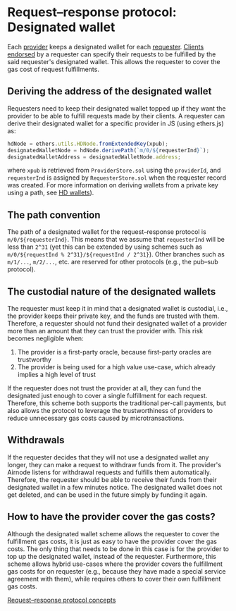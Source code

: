 # Request–response protocol: Designated wallet

Each [provider](/request-response-protocol/3-2-provider.md) keeps a designated wallet for each [requester](/request-response-protocol/3-5-requester.md).
[Clients](/request-response-protocol/3-6-client.md) [endorsed](/request-response-protocol/3-8-endorsement.md) by a requester can specify their requests to be fulfilled by the said requester's designated wallet.
This allows the requester to cover the gas cost of request fulfillments.

## Deriving the address of the designated wallet

Requesters need to keep their designated wallet topped up if they want the provider to be able to fulfill requests made by their clients.
A requester can derive their designated wallet for a specific provider in JS (using ethers.js) as:

```js
hdNode = ethers.utils.HDNode.fromExtendedKey(xpub);
designatedWalletNode = hdNode.derivePath(`m/0/${requesterInd}`);
designatedWalletAddress = designatedWalletNode.address;
```

where `xpub` is retrieved from `ProviderStore.sol` using the `providerId`, and `requesterInd` is assigned by `RequesterStore.sol` when the requester record was created.
For more information on deriving wallets from a private key using a path, see [HD wallets](https://github.com/ethereumbook/ethereumbook/blob/develop/05wallets.asciidoc#hd_wallets)).

## The path convention

The path of a designated wallet for the request–response protocol is `m/0/${requesterInd}`.
This means that we assume that `requesterInd` will be less than `2^31` (yet this can be extended by using schemes such as `m/0/${requestInd % 2^31}/${requestInd / 2^31}`).
Other branches such as `m/1/...`, `m/2/...`, etc. are reserved for other protocols (e.g., the pub–sub protocol).

## The custodial nature of the designated wallets

The requester must keep it in mind that a designated wallet is custodial, i.e., the provider keeps their private key, and the funds are trusted with them.
Therefore, a requester should not fund their designated wallet of a provider more than an amount that they can trust the provider with.
This risk becomes negligible when:

1. The provider is a first-party oracle, because first-party oracles are trustworthy
1. The provider is being used for a high value use-case, which already implies a high level of trust

If the requester does not trust the provider at all, they can fund the designated just enough to cover a single fulfillment for each request.
Therefore, this scheme both supports the traditional per-call payments, but also allows the protocol to leverage the trustworthiness of providers to reduce unnecessary gas costs caused by microtransactions.

## Withdrawals

If the requester decides that they will not use a designated wallet any longer, they can make a request to withdraw funds from it.
The provider's Airnode listens for withdrawal requests and fulfills them automatically.
Therefore, the requester should be able to receive their funds from their designated wallet in a few minutes notice.
The designated wallet does not get deleted, and can be used in the future simply by funding it again.

## How to have the provider cover the gas costs?

Although the designated wallet scheme allows the requester to cover the fulfillment gas costs, it is just as easy to have the provider cover the gas costs.
The only thing that needs to be done in this case is for the provider to top up the designated wallet, instead of the requester.
Furthermore, this scheme allows hybrid use-cases where the provider covers the fulfillment gas costs for on requester (e.g., because they have made a special service agreement with them), while requires others to cover their own fulfillment gas costs.

[Request–response protocol concepts](/request-response-protocol/3-1-general-structure.md#concepts)
